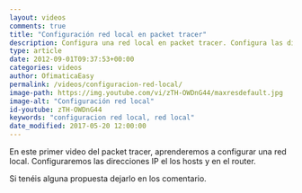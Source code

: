 ```yaml
---
layout: videos
comments: true
title: "Configuración red local en packet tracer"
description: Configura una red local en packet tracer. Configura las direcciones IP tanto en los hosts como en el router.
type: article
date: 2012-09-01T09:37:53+00:00
categories: videos
author: OfimaticaEasy
permalink: /videos/configuracion-red-local/
image-path: https://img.youtube.com/vi/zTH-OWDnG44/maxresdefault.jpg
image-alt: "Configuración red local"
id-youtube: zTH-OWDnG44
keywords: "configuracion red local, red local"
date_modified: 2017-05-20 12:00:00
---
```

En este primer video del packet tracer, aprenderemos a configurar una red local. 
Configuraremos las direcciones IP el los hosts y en el router.

Si tenéis alguna propuesta dejarlo en los comentario.